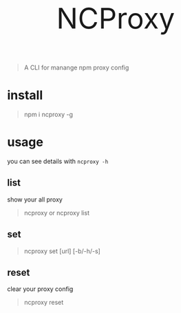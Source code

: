 <p align="center" style="font-size: 66px">NCProxy</p>

> A CLI for manange npm proxy config

# install
> npm i ncproxy -g

# usage
you can see details with `ncproxy -h`
## list
show your all proxy
> ncproxy or ncproxy list

## set 
> ncproxy set [url] [-b/-h/-s]

## reset
clear your proxy config
> ncproxy reset

